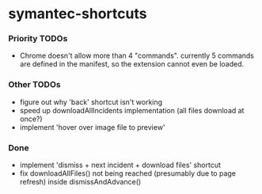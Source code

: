 # symantec-shortcuts

### Priority TODOs

-   Chrome doesn't allow more than 4 "commands". currently 5 commands are defined in the manifest, so the extension cannot even be loaded.

### Other TODOs

-   figure out why 'back' shortcut isn't working
-   speed up downloadAllIncidents implementation (all files download at once?)
-   implement 'hover over image file to preview'

### Done

-   implement 'dismiss + next incident + download files' shortcut
-   fix downloadAllFiles() not being reached (presumably due to page refresh) inside dismissAndAdvance()
